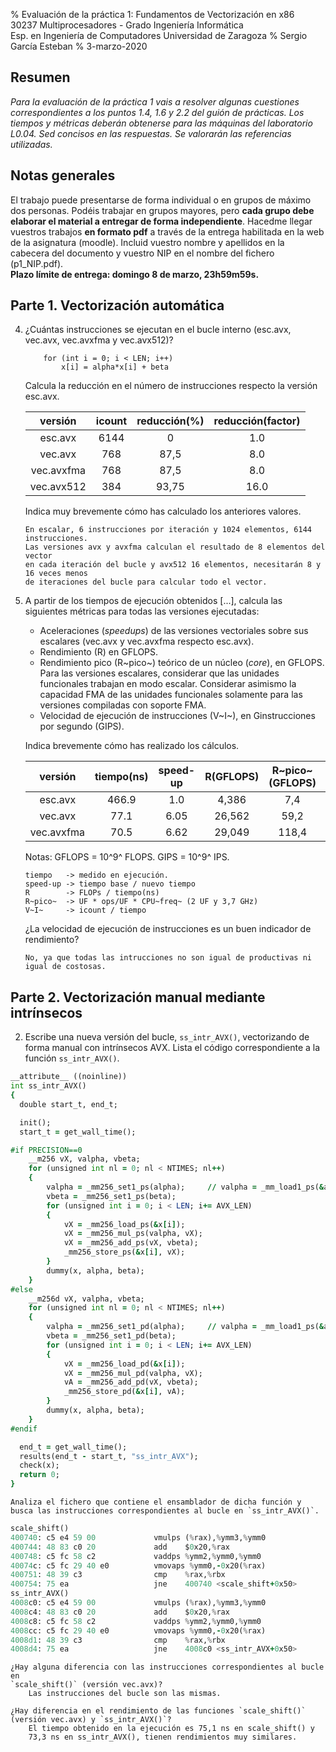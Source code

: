 % Evaluación de la práctica 1: Fundamentos de Vectorización en x86  
  30237 Multiprocesadores - Grado Ingeniería Informática  
  Esp. en Ingeniería de Computadores
  Universidad de Zaragoza
% Sergio García Esteban
% 3-marzo-2020


## Resumen

_Para la evaluación de la práctica 1 vais a resolver algunas cuestiones
correspondientes a los puntos 1.4, 1.6 y 2.2 del guión de prácticas.
Los tiempos y métricas deberán obtenerse para las máquinas del laboratorio L0.04.
Sed concisos en las respuestas. Se valorarán las referencias utilizadas._

## Notas generales

El trabajo puede presentarse de forma individual o en grupos de máximo dos personas.
Podéis trabajar en grupos mayores, pero **cada grupo debe elaborar el material a entregar de forma independiente**.
Hacedme llegar vuestros trabajos **en formato pdf** a través de la entrega habilitada en la web de la asignatura (moodle).
Incluid vuestro nombre y apellidos en la cabecera del documento y vuestro NIP en el nombre del fichero (p1_NIP.pdf).  
**Plazo límite de entrega: domingo 8 de marzo, 23h59m59s.**


## Parte 1. Vectorización automática

4.  ¿Cuántas instrucciones se ejecutan en el bucle interno (esc.avx, vec.avx, vec.avxfma y vec.avx512)?

            for (int i = 0; i < LEN; i++)
                x[i] = alpha*x[i] + beta

    Calcula la reducción en el número de instrucciones respecto la versión esc.avx.

	|  versión   |   icount   | reducción(%) | reducción(factor) |
	|:----------:|:----------:|:------------:|:-----------------:|
	|  esc.avx   |    6144    |      0       |        1.0        |
	|  vec.avx   |     768    |     87,5     |        8.0        |
	| vec.avxfma |     768    |     87,5     |        8.0        |
	| vec.avx512 |     384    |     93,75    |       16.0        |

    Indica muy brevemente cómo has calculado los anteriores valores.
		
		En escalar, 6 instrucciones por iteración y 1024 elementos, 6144 instrucciones.
		Las versiones avx y avxfma calculan el resultado de 8 elementos del vector 
		en cada iteración del bucle y avx512 16 elementos, necesitarán 8 y 16 veces menos 
		de iteraciones del bucle para calcular todo el vector.


6.  A partir de los tiempos de ejecución obtenidos [...],
    calcula las siguientes métricas para todas las versiones ejecutadas:

    - Aceleraciones (_speedups_) de las versiones vectoriales sobre sus escalares (vec.avx y vec.avxfma respecto esc.avx).
    - Rendimiento (R) en GFLOPS.
    - Rendimiento pico (R~pico~) teórico de un núcleo (_core_), en GFLOPS.
      Para las versiones escalares, considerar que las unidades funcionales trabajan en modo escalar.
      Considerar asimismo la capacidad FMA de las unidades funcionales solamente para las versiones compiladas con soporte FMA.
    - Velocidad de ejecución de instrucciones (V~I~), en Ginstrucciones por segundo (GIPS).

    Indica brevemente cómo has realizado los cálculos.

	|  versión   | tiempo(ns) |  speed-up |  R(GFLOPS)  |R~pico~(GFLOPS)| V~I~(GIPS) |
	|:----------:|:----------:|:---------:|:-----------:|:-------------:|:----------:|
	|  esc.avx   |   466.9    |    1.0    |    4,386    |      7,4      |   13,15    |
	|  vec.avx   |    77.1    |    6.05   |   26,562    |     59,2      |    9,79    |
	| vec.avxfma |    70.5    |    6.62   |   29,049    |    118,4      |   10,89    |

    Notas: GFLOPS = 10^9^ FLOPS. GIPS = 10^9^ IPS.
	
		tiempo   -> medido en ejecución.
		speed-up -> tiempo base / nuevo tiempo
		R        -> FLOPs / tiempo(ns)
		R~pico~  -> UF * ops/UF * CPU~freq~ (2 UF y 3,7 GHz)
		V~I~	 -> icount / tiempo

    ¿La velocidad de ejecución de instrucciones es un buen indicador de rendimiento?  

		No, ya que todas las intrucciones no son igual de productivas ni igual de costosas.


## Parte 2. Vectorización manual mediante intrínsecos

2.  Escribe una nueva versión del bucle, `ss_intr_AVX()`, vectorizando de forma
    manual con intrínsecos AVX.
    Lista el código correspondiente a la función `ss_intr_AVX()`.
	
```fortran
__attribute__ ((noinline))
int ss_intr_AVX()
{
  double start_t, end_t;

  init();
  start_t = get_wall_time();

#if PRECISION==0
    __m256 vX, valpha, vbeta;
    for (unsigned int nl = 0; nl < NTIMES; nl++)
    {
        valpha = _mm256_set1_ps(alpha);     // valpha = _mm_load1_ps(&alpha);
        vbeta = _mm256_set1_ps(beta);
        for (unsigned int i = 0; i < LEN; i+= AVX_LEN)
        {
            vX = _mm256_load_ps(&x[i]);
            vX = _mm256_mul_ps(valpha, vX);
            vX = _mm256_add_ps(vX, vbeta);
            _mm256_store_ps(&x[i], vX);
        }
        dummy(x, alpha, beta);
    }
#else
    __m256d vX, valpha, vbeta;
    for (unsigned int nl = 0; nl < NTIMES; nl++)
    {
        valpha = _mm256_set1_pd(alpha);     // valpha = _mm_load1_ps(&alpha);
        vbeta = _mm256_set1_pd(beta);
        for (unsigned int i = 0; i < LEN; i+= AVX_LEN)
        {
            vX = _mm256_load_pd(&x[i]);
            vX = _mm256_mul_pd(valpha, vX);
            vA = _mm256_add_pd(vX, vbeta);
            _mm256_store_pd(&x[i], vA);
        }
        dummy(x, alpha, beta);
    }
#endif

  end_t = get_wall_time();
  results(end_t - start_t, "ss_intr_AVX");
  check(x);
  return 0;
}
```

    Analiza el fichero que contiene el ensamblador de dicha función y
    busca las instrucciones correspondientes al bucle en `ss_intr_AVX()`.  

```fortran
scale_shift()
400740:	c5 e4 59 00          	vmulps (%rax),%ymm3,%ymm0
400744:	48 83 c0 20          	add    $0x20,%rax
400748:	c5 fc 58 c2          	vaddps %ymm2,%ymm0,%ymm0
40074c:	c5 fc 29 40 e0       	vmovaps %ymm0,-0x20(%rax)
400751:	48 39 c3             	cmp    %rax,%rbx
400754:	75 ea                	jne    400740 <scale_shift+0x50>
ss_intr_AVX()
4008c0:	c5 e4 59 00          	vmulps (%rax),%ymm3,%ymm0
4008c4:	48 83 c0 20          	add    $0x20,%rax
4008c8:	c5 fc 58 c2          	vaddps %ymm2,%ymm0,%ymm0
4008cc:	c5 fc 29 40 e0       	vmovaps %ymm0,-0x20(%rax)
4008d1:	48 39 c3             	cmp    %rax,%rbx
4008d4:	75 ea                	jne    4008c0 <ss_intr_AVX+0x50>
```

    ¿Hay alguna diferencia con las instrucciones correspondientes al bucle en 
	`scale_shift()` (versión vec.avx)?
		Las instrucciones del bucle son las mismas.
		
    ¿Hay diferencia en el rendimiento de las funciones `scale_shift()` 
	(versión vec.avx) y `ss_intr_AVX()`?
		El tiempo obtenido en la ejecución es 75,1 ns en scale_shift() y 
		73,3 ns en ss_intr_AVX(), tienen rendimientos muy similares.
